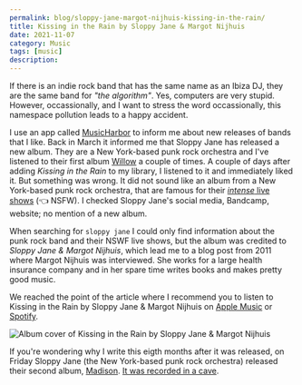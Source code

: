 ```yaml
---
permalink: blog/sloppy-jane-margot-nijhuis-kissing-in-the-rain/
title: Kissing in the Rain by Sloppy Jane & Margot Nijhuis
date: 2021-11-07
category: Music
tags: [music]
description:
---
```


If there is an indie rock band that has the same name as an Ibiza DJ, they are the same band for *"the algorithm"*. Yes, computers are very stupid. However, occassionally, and I want to stress the word occassionally, this namespace pollution leads to a happy accident.

I use an app called [MusicHarbor](https://apps.apple.com/us/app/musicharbor/id1440405750) to inform me about new releases of bands that I like. Back in March it informed me that Sloppy Jane has released a new album. They are a New York-based punk rock orchestra and I've listened to their first album [Willow](https://sloppyjanemusic.bandcamp.com/album/willow-2) a couple of times. A couple of days after adding *Kissing in the Rain* to my library, I listened to it and immediately liked it. But something was wrong. It did not sound like an album from a New York-based punk rock orchestra, that are famous for their [*intense* live shows](https://www.gazettemusicale.com/live/2017/9/8/sloppy-jane) (👈 NSFW). I checked Sloppy Jane's social media, Bandcamp, website; no mention of a new album.

When searching for `sloppy jane` I could only find information about the punk rock band and their NSWF live shows, but the album was credited to *Sloppy Jane & Margot Nijhuis*, which lead me to a blog post from 2011 where Margot Nijhuis was interviewed. She works for a large health insurance company and in her spare time writes books and makes pretty good music.

We reached the point of the article where I recommend you to listen to Kissing in the Rain by Sloppy Jane & Margot Nijhuis on [Apple Music](https://music.apple.com/at/album/kissing-in-the-rain/1561707970?l=en) or [Spotify](https://open.spotify.com/album/3bgifxLEyCHIeOZz2T05A9).

![Album cover of Kissing in the Rain by Sloppy Jane & Margot Nijhuis](/blog/2021-11-07-sloppy-jane-margot-nijhuis-kissing-in-the-rain/sloppy-jane-margot-nijhuis-kissing-in-the-rain.jpg "Kissing in the Rain by Sloppy Jane & Margot Nijhuis")

If you're wondering why I write this eigth months after it was released, on Friday Sloppy Jane (the New York-based punk rock orchestra) released their second album, [Madison](https://sloppyjanemusic.bandcamp.com/album/madison). [It was recorded in a cave](https://www.nytimes.com/2021/11/02/arts/music/sloppy-jane-madison-cave.html).
